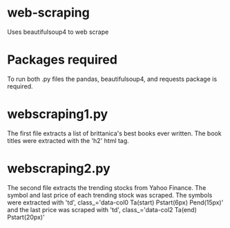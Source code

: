 # web-scraping
Uses beautifulsoup4 to web scrape

# Packages required
To run both .py files the pandas, beautifulsoup4, and requests package is required.

# webscraping1.py
The first file extracts a list of brittanica's best books ever written. The book titles were extracted with the 'h2' html tag. 

# webscraping2.py
The second file extracts the trending stocks from Yahoo Finance. The symbol and last price of each trending stock was scraped. The symbols were extracted with 'td', class_='data-col0 Ta(start) Pstart(6px) Pend(15px)' and the last price was scraped with 'td', class_='data-col2 Ta(end) Pstart(20px)'


